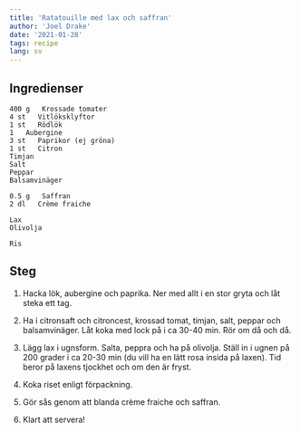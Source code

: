 ```yaml
---
title: 'Ratatouille med lax och saffran'
author: 'Joel Drake'
date: '2021-01-28'
tags: recipe
lang: sv
---
```


## Ingredienser

```
400 g   Krossade tomater
4 st   Vitlöksklyftor
1 st   Rödlök
1   Aubergine
3 st   Paprikor (ej gröna)
1 st   Citron
Timjan
Salt
Peppar
Balsamvinäger

0.5 g   Saffran
2 dl   Crème fraiche

Lax
Olivolja

Ris
```

## Steg

1. Hacka lök, aubergine och paprika. Ner med allt i en stor gryta och låt steka ett tag.

2. Ha i citronsaft och citroncest, krossad tomat, timjan, salt, peppar och balsamvinäger. Låt koka med lock på i ca 30-40 min. Rör om då och då.

3. Lägg lax i ugnsform. Salta, peppra och ha på olivolja. Ställ in i ugnen på 200 grader i ca 20-30 min (du vill ha en lätt rosa insida på laxen). Tid beror på laxens tjockhet och om den är fryst.

4. Koka riset enligt förpackning.

5. Gör sås genom att blanda crème fraiche och saffran.

6. Klart att servera!
